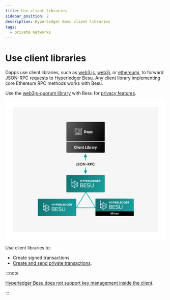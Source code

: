 ```yaml
---
title: Use client libraries
sidebar_position: 2
description: Hyperledger Besu client libraries
tags:
  - private networks
---
```


# Use client libraries

Dapps use client libraries, such as [web3.js](https://github.com/ethereum/web3.js/), [web3j](https://github.com/web3j/web3j), or [ethereumj](https://github.com/ethereum/ethereumj), to forward JSON-RPC requests to Hyperledger Besu. Any client library implementing core Ethereum RPC methods works with Besu.

Use the [web3js-quorum library](../../../private-networks/how-to/use-privacy/web3js-quorum.md) with Besu for [privacy features](../../../private-networks/concepts/privacy/index.md).

![Client Libraries](../../../assets/images/Hyperledger-Besu-Client-Libraries.png)

Use client libraries to:

- Create signed transactions
- [Create and send private transactions].

:::note

[Hyperledger Besu does not support key management inside the client](../send-transactions.md#use-wallets-for-key-management).

:::

<!-- Links -->

[Create and send private transactions]: ../../../private-networks/how-to/send-transactions/private-transactions.md
